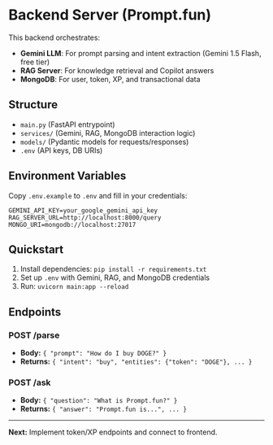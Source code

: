 # Backend Server (Prompt.fun)

This backend orchestrates:
- **Gemini LLM**: For prompt parsing and intent extraction (Gemini 1.5 Flash, free tier)
- **RAG Server**: For knowledge retrieval and Copilot answers
- **MongoDB**: For user, token, XP, and transactional data

## Structure
- `main.py` (FastAPI entrypoint)
- `services/` (Gemini, RAG, MongoDB interaction logic)
- `models/` (Pydantic models for requests/responses)
- `.env` (API keys, DB URIs)

## Environment Variables
Copy `.env.example` to `.env` and fill in your credentials:

```
GEMINI_API_KEY=your_google_gemini_api_key
RAG_SERVER_URL=http://localhost:8000/query
MONGO_URI=mongodb://localhost:27017
```

## Quickstart
1. Install dependencies: `pip install -r requirements.txt`
2. Set up `.env` with Gemini, RAG, and MongoDB credentials
3. Run: `uvicorn main:app --reload`

## Endpoints

### POST /parse
- **Body:** `{ "prompt": "How do I buy DOGE?" }`
- **Returns:** `{ "intent": "buy", "entities": {"token": "DOGE"}, ... }`

### POST /ask
- **Body:** `{ "question": "What is Prompt.fun?" }`
- **Returns:** `{ "answer": "Prompt.fun is...", ... }`

---

**Next:** Implement token/XP endpoints and connect to frontend. 
